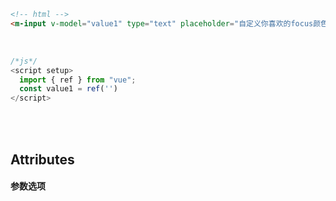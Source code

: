 ```html
<!-- html -->
<m-input v-model="value1" type="text" placeholder="自定义你喜欢的focus颜色" focusColor="red"></m-input>
```
<br/>

```javascript
/*js*/
<script setup>
  import { ref } from "vue";
  const value1 = ref('')
</script>
```
<br/>
<br/>

## Attributes
#### 参数选项
<br/>